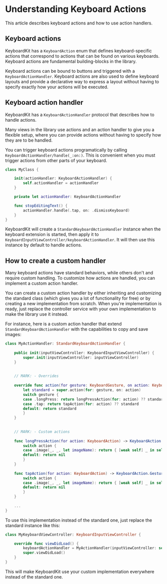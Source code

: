 # Understanding Keyboard Actions

This article describes keyboard actions and how to use action handlers. 


## Keyboard actions

KeyboardKit has a ``KeyboardAction`` enum that defines keyboard-specific actions that correspond to actions that can be found on various keyboards. Keyboard actions are fundamental building-blocks in the library.

Keyboard actions can be bound to buttons and triggered with a ``KeyboardActionHandler``. Keyboard actions are also used to define keyboard layouts and provide a declarative way to express a layout without having to specify exactly how your actions will be executed.



## Keyboard action handler

KeyboardKit has a ``KeyboardActionHandler`` protocol that describes how to handle actions. 

Many views in the library use actions and an action handler to give you a flexible setup, where you can provide actions without having to specify how they are to be handled. 

You can trigger keyboard actions programatically by calling ``KeyboardActionHandler/handle(_:on:)``. This is convenient when you must trigger actions from other parts of your keyboard.

```swift
class MyClass {

    init(actionHandler: KeyboardActionHandler) {
        self.actionHandler = actionHandler
    }

    private let actionHandler: KeyboardActionHandler

    func stopEditingText() {
        actionHandler.handle(.tap, on: .dismissKeyboard)
    } 
}
```

KeyboardKit will create a ``StandardKeyboardActionHandler`` instance when the keyboard extension is started, then apply it to ``KeyboardInputViewController/keyboardActionHandler``. It will then use this instance by default to handle actions.


## How to create a custom handler

Many keyboard actions have standard behaviors, while others don't and require custom handling. To customize how actions are handled, you can implement a custom action handler.

You can create a custom action handler by either inheriting and customizing the standard class (which gives you a lot of functionality for free) or by creating a new implementation from scratch. When you're implementation is ready, just replace the controller service with your own implementation to make the library use it instead.

For instance, here is a custom action handler that extend ``StandardKeyboardActionHandler`` with the capabilities to copy and save images:

```swift
class MyActionHandler: StandardKeyboardActionHandler {
    
    public init(inputViewController: KeyboardInputViewController) {
        super.init(inputViewController: inputViewController)
    }
    
    
    // MARK: - Overrides
    
    override func action(for gesture: KeyboardGesture, on action: KeyboardAction) -> KeyboardAction.GestureAction? {
        let standard = super.action(for: gesture, on: action)
        switch gesture {
        case .longPress: return longPressAction(for: action) ?? standard
        case .tap: return tapAction(for: action) ?? standard
        default: return standard
        }
    }
    
    
    // MARK: - Custom actions
    
    func longPressAction(for action: KeyboardAction) -> KeyboardAction.GestureAction? {
        switch action {
        case .image(_, _, let imageName): return { [weak self] _ in self?.saveImage(named: imageName) }
        default: return nil
        }
    }
    
    func tapAction(for action: KeyboardAction) -> KeyboardAction.GestureAction? {
        switch action {
        case .image(_, _, let imageName): return { [weak self] _ in self?.copyImage(named: imageName) }
        default: return nil
        }
    }
    
    ...
}
```

To use this implementation instead of the standard one, just replace the standard instance like this:

```swift
class MyKeyboardViewController: KeyboardInputViewController {

    override func viewDidLoad() {
        keyboardActionHandler = MyActionHandler(inputViewController: self)
        super.viewDidLoad()
    }
}
```

This will make KeyboardKit use your custom implementation everywhere instead of the standard one.
